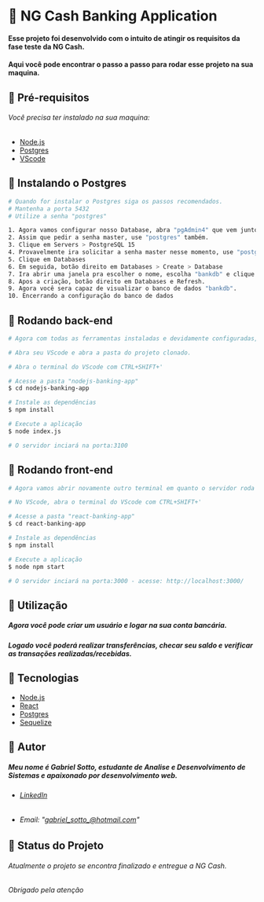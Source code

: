 # 🎲 NG Cash Banking Application

#### Esse projeto foi desenvolvido com o intuito de atingir os requisitos da fase teste da NG Cash. 

#### Aqui você pode encontrar o passo a passo para rodar esse projeto na sua maquina.


## 🎲 Pré-requisitos

###### Você precisa ter instalado na sua maquina:

* [Node.js](https://nodejs.org/en/)
* [Postgres](https://postgresql.org/download/)
* [VScode](https://code.visualstudio.com/download)

## 🎲 Instalando o Postgres
```bash
# Quando for instalar o Postgres siga os passos recomendados.
# Mantenha a porta 5432
# Utilize a senha "postgres"

1. Agora vamos configurar nosso Database, abra "pgAdmin4" que vem junto com a instalação do Postgres
2. Assim que pedir a senha master, use "postgres" também.
3. Clique em Servers > PostgreSQL 15
4. Provavelmente ira solicitar a senha master nesse momento, use "postgres"
5. Clique em Databases
6. Em seguida, botão direito em Databases > Create > Database
7. Ira abrir uma janela pra escolher o nome, escolha "bankdb" e clique em Save
8. Apos a criação, botão direito em Databases e Refresh.
9. Agora você sera capaz de visualizar o banco de dados "bankdb".
10. Encerrando a configuração do banco de dados

```
## 🎲 Rodando back-end

```bash
# Agora com todas as ferramentas instaladas e devidamente configuradas, faça um git clone desse repositorio.

# Abra seu VScode e abra a pasta do projeto clonado.

# Abra o terminal do VScode com CTRL+SHIFT+'

# Acesse a pasta "nodejs-banking-app"
$ cd nodejs-banking-app

# Instale as dependências
$ npm install

# Execute a aplicação
$ node index.js

# O servidor inciará na porta:3100
```

## 🎲 Rodando front-end

```bash
# Agora vamos abrir novamente outro terminal em quanto o servidor roda

# No VScode, abra o terminal do VScode com CTRL+SHIFT+'

# Acesse a pasta "react-banking-app"
$ cd react-banking-app

# Instale as dependências
$ npm install

# Execute a aplicação
$ node npm start

# O servidor inciará na porta:3000 - acesse: http://localhost:3000/
```

## 🎲 Utilização

##### Agora você pode criar um usuário e logar na sua conta bancária.
##### Logado você poderá realizar transferências, checar seu saldo e verificar as transações realizadas/recebidas.

## 🎲 Tecnologias

- [Node.js](https://nodejs.org/en/)
- [React](https://pt-br.reactjs.org/)
- [Postgres](https://postgresql.org/)
- [Sequelize](https://sequelize.org/)

## 🎲 Autor

##### Meu nome é Gabriel Sotto, estudante de Analise e Desenvolvimento de Sistemas e apaixonado por desenvolvimento web.

- ###### [LinkedIn](https://www.linkedin.com/in/gabriel-sotto-1a2627132/)
- ###### Email: "gabriel_sotto_@hotmail.com"

## 🎲 Status do Projeto

###### Atualmente o projeto se encontra finalizado e entregue a NG Cash.
##
###### Obrigado pela atenção
